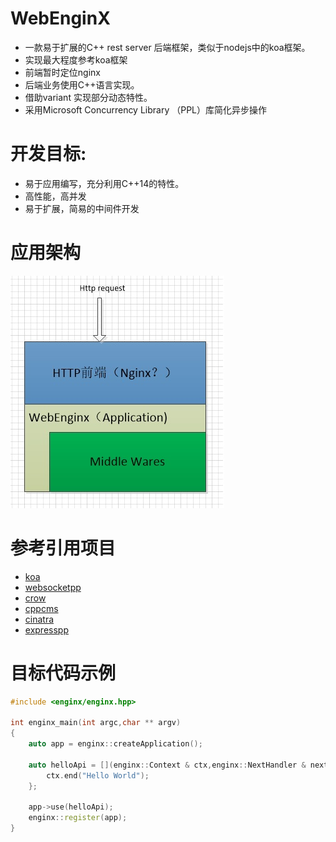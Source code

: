 # WebEnginX

 * 一款易于扩展的C++ rest server 后端框架，类似于nodejs中的koa框架。
 * 实现最大程度参考koa框架
 * 前端暂时定位nginx
 * 后端业务使用C++语言实现。
 * 借助variant 实现部分动态特性。
 * 采用Microsoft Concurrency Library （PPL）库简化异步操作

# 开发目标:

 * 易于应用编写，充分利用C++14的特性。
 * 高性能，高并发
 * 易于扩展，简易的中间件开发

# 应用架构

![avatar](./doc/image/app-struct.jpg)

# 参考引用项目
* [koa](https://github.com/koajs/koa)
* [websocketpp](https://github.com/zaphoyd/websocketpp)
* [crow](https://github.com/ipkn/crow)
* [cppcms](https://github.com/artyom-beilis/cppcms)
* [cinatra](https://github.com/topcpporg/cinatra)
* [expresspp](https://github.com/limenghua/expresspp)

# 目标代码示例
```cpp
#include <enginx/enginx.hpp>

int enginx_main(int argc,char ** argv)
{
    auto app = enginx::createApplication();

    auto helloApi = [](enginx::Context & ctx,enginx::NextHandler & next){
        ctx.end("Hello World");
    };

    app->use(helloApi);
    enginx::register(app);
}
```

